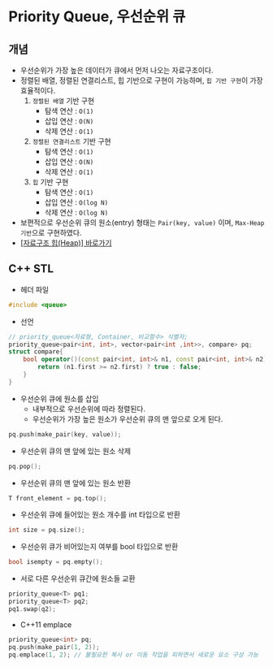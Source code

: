 # Priority Queue, 우선순위 큐

## 개념
- 우선순위가 가장 높은 데이터가 큐에서 먼저 나오는 자료구조이다.
- 정렬된 배열, 정렬된 연결리스트, 힙 기반으로 구현이 가능하며, `힙 기반 구현`이 가장 효율적이다.
	1. `정렬된 배열` 기반 구현
		- 탐색 연산 : `O(1)`
		- 삽입 연산 : `O(N)`
		- 삭제 연산 : `O(1)`
	2. `정렬된 연결리스트` 기반 구현
		- 탐색 연산 : `O(1)`
		- 삽입 연산 : `O(N)`
		- 삭제 연산 : `O(1)`
	3. `힙` 기반 구현
		- 탐색 연산 : `O(1)`
		- 삽입 연산 : `O(log N)`
		- 삭제 연산 : `O(log N)`
- 보편적으로 우선순위 큐의 원소(entry) 형태는 `Pair(key, value)` 이며, `Max-Heap 기반`으로 구현하였다.
- [[자료구조 힙(Heap)] 바로가기](https://github.com/seonpilKim/Data-Structure/tree/master/Tree/Heap)

## C++ STL
- 헤더 파일
```c++
#include <queue>
```
- 선언
```c++
// priority_queue<자료형, Container, 비교함수> 식별자;
priority_queue<pair<int, int>, vector<pair<int ,int>>, compare> pq;
struct compare{
	bool operator()(const pair<int, int>& n1, const pair<int, int>& n2){
		return (n1.first >= n2.first) ? true : false;
	}
}
```
- 우선순위 큐에 원소를 삽입
	- 내부적으로 우선순위에 따라 정렬된다.
	- 우선순위가 가장 높은 원소가 우선순위 큐의 맨 앞으로 오게 된다.
```c++
pq.push(make_pair(key, value));
```
- 우선순위 큐의 맨 앞에 있는 원소 삭제
```c++
pq.pop();
```
- 우선순위 큐의 맨 앞에 있는 원소 반환
```c++
T front_element = pq.top();
```
- 우선순위 큐에 들어있는 원소 개수를 int 타입으로 반환
```c++
int size = pq.size();
```
- 우선순위 큐가 비어있는지 여부를 bool 타입으로 반환
```c++
bool isempty = pq.empty();
```
- 서로 다른 우선순위 큐간에 원소들 교환
```c++
priority_queue<T> pq1;
priority_queue<T> pq2;
pq1.swap(q2);
```
- C++11 emplace
```c++
priority_queue<int> pq;
pq.push(make_pair(1, 2));
pq.emplace(1, 2); // 불필요한 복사 or 이동 작업을 피하면서 새로운 요소 구성 가능
```